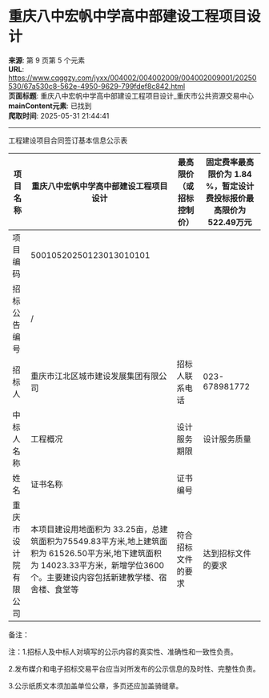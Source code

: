 # 重庆八中宏帆中学高中部建设工程项目设计

**来源**: 第 9 页第 5 个元素  
**URL**: https://www.cqggzy.com/jyxx/004002/004002009/004002009001/20250530/67a530c8-562e-4950-9629-799fdef8c842.html  
**页面标题**: 重庆八中宏帆中学高中部建设工程项目设计_重庆市公共资源交易中心  
**mainContent元素**: 已找到  
**爬取时间**: 2025-05-31 21:44:41

---

工程建设项目合同签订基本信息公示表

项目名称 |  重庆八中宏帆中学高中部建设工程项目设计 |  最高限价（或招标控制价） |  固定费率最高限价为 1.84 %，暂定设计费投标报价最高限价为522.49万元  
---|---|---|---  
项目编码 |  50010520250123013010101  
招标公告编号 |  /  
招标人 |  重庆市江北区城市建设发展集团有限公司 |  招标人联系电话 |  023-678981772  
中标人名称 |  工程概况 |  设计服务期限 |  设计服务质量 |  合同签订时间（年/月/日） |  合同签订金额 |  拟任项目负责人  
姓名 |  证书名称 |  证书编号  
重庆市设计院有限公司 |  本项目建设用地面积为 33.25亩，总建筑面积为75549.83平方米,地上建筑面积为 61526.50平方米,地下建筑面积为 14023.33平方米，新增学位3600个。主要建设内容包括新建教学楼、宿舍楼、食堂等 |  符合招标文件的要求 |  达到招标文件的要求 |  2025年5月19日 |  固定费率1.78%，暂定设计费5032910.84元 |  申豫斌 |  一级注册建筑师 |  20205000856  
备注：  
  
注：1.招标人及中标人对填写的公示内容的真实性、准确性和一致性负责。

2.发布媒介和电子招标交易平台应当对所发布的公示信息的及时性、完整性负责。

3.公示纸质文本须加盖单位公章，多页还应加盖骑缝章。

  
  
  


